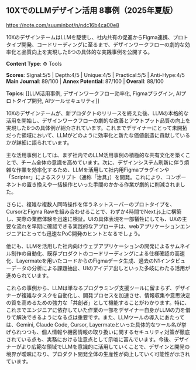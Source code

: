 ## 10XでのLLMデザイン活用 8事例（2025年夏版）

https://note.com/suuminbot/n/ndc16b4ca00e8

10XのデザインチームはLLMを駆使し、社内共有の促進からFigma連携、プロトタイプ開発、コードリーディングに至るまで、デザインワークフローの劇的な効率化と品質向上を実現した8つの具体的な実践事例を公開する。

**Content Type**: ⚙️ Tools

**Scores**: Signal:5/5 | Depth:4/5 | Unique:4/5 | Practical:5/5 | Anti-Hype:4/5
**Main Journal**: 89/100 | **Annex Potential**: 87/100 | **Overall**: 88/100

**Topics**: [[LLM活用事例, デザインワークフロー効率化, Figmaプラグイン, AIプロトタイプ開発, AIツールセキュリティ]]

10Xのデザインチームが、新プロダクトのリリースを終えた後、LLMの本格的な活用を開始し、デザインワークフローの劇的な改善とアウトプット品質の向上を実現した8つの具体例が紹介されています。これまでデザイナーにとって未開拓だった領域において、LLMがどのように効率化と新たな価値創造に貢献しているかが詳細に語られています。

主な活用事例としては、まず社内でのLLM活用事例の積極的な共有文化を築くことで、チーム全体の意識を高めています。次に、デザインシステム刷新に伴う煩雑な作業を効率化するため、LLMを活用して社内用Figmaプラグインや「Scripter」によるスクリプト（通称「治具」）を開発。これにより、コンポーネントの置き換えや一括操作といった手間のかかる作業が劇的に削減されました。

さらに、複雑な複数人同時操作を伴うネットスーパーのプロトタイプを、CursorとFigma Rawを組み合わせることで、わずか4時間でNext.js上に構築し、実際の業務体験を迅速に検証。UIの具体表現を一部犠牲にしても、UXの主要な流れを早期に確認できる実践的なアプローチは、webアプリケーションエンジニアにとっても迅速なPoC開発のヒントとなるでしょう。

他にも、LLMを活用した社内向けウェブアプリケーションの開発によるサムネイル制作の自動化、既存プロダクトのコードリーディングによる仕様確認の高速化、Layermateを用いたコードからのFigmaデータ生成、過去のN1インタビューデータの分析による課題抽出、UIのアイデア出しといった多岐にわたる活用が進められています。

これらの事例から、LLMは単なるプログラミング支援ツールに留まらず、デザイナーが複雑なタスクを自動化し、開発プロセスを加速させ、情報収集や意思決定の質を高めるための強力な「共創者」として機能することがわかります。特に、これまでエンジニアに依存していた作業の一部をデザイナー自身がLLMの力を借りて解決できるようになる点は重要です。また、LLMツールの導入にあたっては、Gemini, Claude Code, Cursor, Layermateといった具体的なツール名が挙げられつつも、個人情報や機密情報の取り扱いに関するセキュリティ対策が徹底されている点も、実務における注意点として示唆に富んでいます。今後、デザイナーがより広範な領域でLLMを意識的に活用していくことで、デザインと開発の境界が曖昧になり、プロダクト開発全体の生産性が向上していく可能性が示されています。
